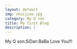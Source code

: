 ```yaml
---
layout: default
img: shuijiao.jpg
category: My Q son
title: My first Blog
description: |
---
```

  My Q son:SiDan:BaBa Love You!!!